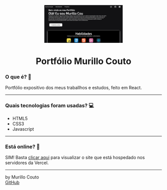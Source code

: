 <div align="center">
	<a href="(https://github.com/MurilloCouto/portfolioMurilloCouto)" target="_blank">
		<img src="portfolioImg.png" alt="IntroImage" width="50%"/>
	</a>
</div>

<div align="center">
	<h1>Portfólio Murillo Couto</h1>
</div>

### O que é? 🤔
Portfólio expositivo dos meus traballhos e estudos, feito em React.
<hr>

### Quais tecnologias foram usadas? 💻
- HTML5
- CSS3
- Javascript
<hr>

### Está online? 📡
SIM! Basta [clicar aqui](https://murillocouto.vercel.app/) para visualizar o site que está hospedado nos servidores da Vercel.
<hr>

by Murillo Couto<br>
[GitHub](https://github.com/MurilloCouto)
